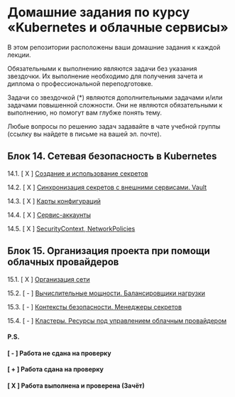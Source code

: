 # Домашние задания по курсу «Kubernetes и облачные сервисы»

В этом репозитории расположены ваши домашние задания к каждой лекции. 

Обязательными к выполнению являются задачи без указания звездочки. Их выполнение необходимо для получения зачета и диплома о профессиональной переподготовке.

Задачи со звездочкой (*) являются дополнительными задачами и/или задачами повышенной сложности. Они не являются обязательными к выполнению, но помогут вам глубже понять тему.

Любые вопросы по решению задач задавайте в чате учебной группы (ссылку вы найдете в письме на вашей эл. почте).

## Блок 14. Сетевая безопасность в Kubernetes

14.1. [ Х ] [Создание и использование секретов](14.1.md)

14.2. [ Х ] [Синхронизация секретов с внешними сервисами. Vault](14.2.md)

14.3. [ Х ] [Карты конфигураций](14.3.md)

14.4. [ Х ] [Сервис-аккаунты](14.4.md)

14.5. [ Х ] [SecurityContext, NetworkPolicies](14.5.md)


## Блок 15. Организация проекта при помощи облачных провайдеров

15.1. [ X ] [Организация сети](https://github.com/lipatkin-ky/clokub-homeworks/tree/main/15.1)

15.2. [ - ] [Вычислительные мощности. Балансировщики нагрузки](https://github.com/netology-code/clokub-homeworks/blob/main/15-2.md)

15.3. [ - ] [Контексты безопасности. Менеджеры секретов](https://github.com/netology-code/clokub-homeworks/blob/main/15.3.md)

15.4. [ - ] [Кластеры. Ресурсы под управлением облачным провайдером](https://github.com/netology-code/clokub-homeworks/blob/main/15.4.md)

#### P.S.

#### [ - ] Работа не сдана на проверку

#### [ + ] Работа сдана на проверку

#### [ X ] Работа выполнена и проверена (Зачёт)
